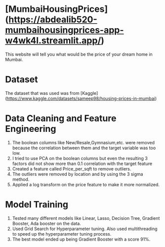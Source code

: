 # [MumbaiHousingPrices] (https://abdealib520-mumbaihousingprices-app-w4wk4l.streamlit.app/)
This website will tell you what would be the price of your dream home in Mumbai.

# Dataset
The dataset that was used was from [Kaggle] (https://www.kaggle.com/datasets/sameep98/housing-prices-in-mumbai)

# Data Cleaning and Feature Engineering
1. The boolean columns like New/Resale,Gymnasium,etc. were removed because the correlation between them and the target variable was too low.
2. I tried to use PCA on the boolean columns but even the resulting 3 factors did not show more than 0.1 correlation with the target feature
3. Created a feature called Price_per_sqft to remove outliers.
4. The outliers were removed by location and by using the 3 sigma method.
5. Applied a log transform on the price feature to make it more normalized.

# Model Training
1. Tested many different models like Linear, Lasso, Decision Tree, Gradient Booster, Ada booster on the data.
2. Used Grid Search for Hyperparameter tuning. Also used multithreading to speed up the hyperparameter tuning process.
3. The best model ended up being Gradient Booster with a score 91%.
